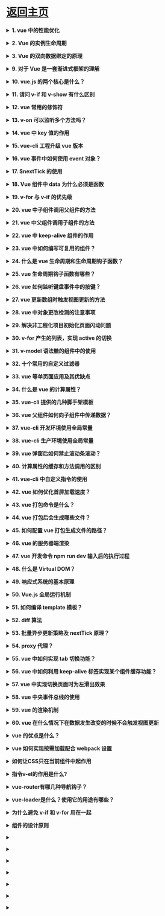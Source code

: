 # [返回主页](../../README.md)

<b><details><summary>1. vue 中的性能优化</summary></b>

Vue 应用运行时性能优化措施

引入生产环境的 Vue 文件

使用单文件组件预编译模板

提取组件的 CSS 到单独到文件

利用 Object.freeze()提升性能

扁平化 Store 数据结构

合理使用持久化 Store 数据

组件懒加载

Vue 应用加载性能优化措施

服务端渲染 / 预渲染

组件懒加载

减少 http 请求，合理设置 HTTP 缓存
使用浏览器缓存
启用压缩
CSS Sprites
LazyLoad Images
CSS 放在页面最上部，javascript 放在页面最下面
尽量避免使用 eval 和 Function

</details>

<b><details><summary>2. Vue 的实例生命周期</summary></b>

![vue_002](../images/vue_002.jpg)

（1） beforeCreate 初始化实例后 数据观测和事件配置之前调用

（2） created 实例创建完成后调用

（3） beforeMount 挂载开始前被用

（4） mounted el 被新建 vm.\$el 替换并挂在到实例上之后调用

（5） beforeUpdate 数据更新时调用

（6） updated 数据更改导致的 DOM 重新渲染后调用

（7） beforeDestory 实例被销毁前调用

（8） destroyed 实例销毁后调用

</details>

<b><details><summary>3. Vue 的双向数据绑定的原理</summary></b>

VUE 实现双向数据绑定的原理就是利用了 Object.defineProperty() 这个方法重新定义了对象获取属性值(get)和设置属性值(set)的操作来实现的。

</details>

<b><details><summary>9. 对于 Vue 是一套渐进式框架的理解</summary></b>

每个框架都不可避免会有自己的一些特点，从而会对使用者有一定的要求，这些要求就是主张，主张有强有弱，它的强势程度会影响在业务开发中的使用方式。

1、使用 vue，你可以在原有大系统的上面，把一两个组件改用它实现，当 jQuery 用；

2、也可以整个用它全家桶开发，当 Angular 用；

3、还可以用它的视图，搭配你自己设计的整个下层用。你可以在底层数据逻辑的地方用 OO(Object–Oriented )面向对象和设计模式的那套理念。
也可以函数式，都可以。

它只是个轻量视图而已，只做了自己该做的事，没有做不该做的事，仅此而已。

你不必一开始就用 Vue 所有的全家桶，根据场景，官方提供了方便的框架供你使用。

场景联想
场景 1：
维护一个老项目管理后台，日常就是提交各种表单了，这时候你可以把 vue 当成一个 js 库来使用，就用来收集 form 表单，和表单验证。

场景 2：
得到 boss 认可， 后面整个页面的 dom 用 Vue 来管理，抽组件，列表用 v-for 来循环，用数据驱动 DOM 的变化

场景 3:
越来越受大家信赖，领导又找你了，让你去做一个移动端 webapp，直接上了 vue 全家桶！

场景 1-3 从最初的只因多看你一眼而用了前端 js 库，一直到最后的大型项目解决方案。

</details>

<b><details><summary>10. vue.js 的两个核心是什么？</summary></b>

数据驱动和组件化思想

</details>

<b><details><summary>11. 请问 v-if 和 v-show 有什么区别</summary></b>

v-show指令是通过修改元素的display的CSS属性让其显示或者隐藏

v-if指令是直接销毁和重建DOM达到让元素显示和隐藏的效果

</details>

<b><details><summary>12. vue 常用的修饰符</summary></b>

[答案](https://blog.csdn.net/qq_42238554/article/details/86592295)

</details>

<b><details><summary>13. v-on 可以监听多个方法吗？</summary></b>

肯定可以的。

```
<input type="text" :value="name" @input="onInput" @focus="onFocus" @blur="onBlur" />
```

</details>

<b><details><summary>14. vue 中 key 值的作用</summary></b>

需要使用 key 来给每个节点做一个唯一标识，Diff 算法就可以正确的识别此节点，找到正确的位置区插入新的节点
所以一句话，key 的作用主要是为了高效的更新虚拟 DOM

</details>

<b><details><summary>15. vue-cli 工程升级 vue 版本</summary></b>

在项目目录里运行 npm upgrade vue vue-template-compiler，不出意外的话，可以正常运行和 build。如果有任何问题，删除 node_modules 文件夹然后重新运行 npm i 即可。（简单的说就是升级 vue 和 vue-template-compiler 两个插件）

</details>

<b><details><summary>16. vue 事件中如何使用 event 对象？</summary></b>

v-on 指令（可以简写为 @）

1、使用不带圆括号的形式，event 对象将被自动当做实参传入；

2、使用带圆括号的形式，我们需要使用 \$event 变量显式传入 event 对象。

解释：

一、event 对象

（一）事件的 event 对象

你说你是搞前端的，那么你肯定就知道事件，知道事件，你就肯定知道 event 对象吧？各种的库、框架多少都有针对 event 对象的处理。比如 jquery，通过它内部进行一定的封装，我们开发的时候，就无需关注 event 对象的部分兼容性问题。最典型的，如果我们要阻止默认事件，在 chrome 等浏览器中，我们可能要写一个：

```
event.preventDefault();
```

而在 IE 中，我们则需要写：

```
event.returnValue = false;
```

多亏了 jquery ，跨浏览器的实现，我们统一只需要写：

```
event.preventDefault();
```

兼容？jquery 内部帮我们搞定了。类似的还有比如阻止事件冒泡以以及事件绑定（addEventListener / attachEvent）等，简单到很多的后端都会使用 \$('xxx').bind(...)，这不是我们今天的重点，我们往下看。

（二）vue 中的 event 对象

我们知道，相比于 jquery，vue 的事件绑定可以显得更加直观和便捷，我们只需要在模板上添加一个 v-on 指令（还可以简写为 @），即可完成类似于 \$('xxx').bind 的效果，少了一个利用选择器查询元素的操作。我们知道，jquery 中，event 对象会被默认当做实参传入到处理函数中，如下

```
$('body').bind('click', function (event) {
  console.log(typeof event);        // object
});
```

这里直接就获取到了 event 对象，那么问题来了，vue 中呢？

```
<div id="app">
    <button v-on:click="click">click me</button>
</div>
...
var app = new Vue({
    el: '#app',
    methods: {
        click(event) {
            console.log(typeof event);    // object
        }
    }
});
```

这里的实现方式看起来和 jquery 是一致的啊，但是实际上，vue 比 jquery 要要复杂得多，jquery 官方也明确的说，v-on 不简单是 addEventListener 的语法糖。在 jquery 中，我们传入到 bind 方法中的回调，只能是一个函数表类型的变量或者一个匿名函数，传递的时候，还不能执行它（在后面加上一堆圆括号），否则就变成了取这一个函数的返回值作为事件回调。而我们知道，vue 的 v-on 指令接受的值可以是函数执行的形式，比如 v-on:click="click(233)" 。这里我们可以传递任何需要传递的参数，甚至可以不传递参数：

```
<div id="app">
    <button v-on:click="click()">click me</button>
</div>
...
var app = new Vue({
    el: '#app',
    methods: {
        click(event) {
            console.log(typeof event);    // undefined
        }
    }
});
```

咦？我的 event 对象呢？怎么不见了？打印看看 arguments.length 也是 0，说明这时候确实没有实参被传入进来。T_T，那我们如果既需要传递参数，又需要用到 event 对象，这个该怎么办呢？

（三）\$event

翻看 vue 文档，不难发现，其实我们可以通过将一个特殊变量 \$event 传入到回调中解决这个问题：

```
<div id="app">
    <button v-on:click="click($event, 233)">click me</button>
</div>
...
var app = new Vue({
    el: '#app',
    methods: {
        click(event, val) {
            console.log(typeof event);    // object
        }
    }
});
```

好吧，这样看起来就正常了。
简单总结来说：

使用不带圆括号的形式，event 对象将被自动当做实参传入；

使用带圆括号的形式，我们需要使用 \$event 变量显式传入 event 对象。

二、乌龙
前面都算是铺垫吧，现在真正的乌龙来了。
翻看小伙伴儿的代码，偶然看到了类似下面的代码：

```
<div id="app">
    <button v-on:click="click(233)">click me</button>
</div>
...
var app = new Vue({
    el: '#app',
    methods: {
        click(val) {
            console.log(typeof event);    // object
        }
    }
});
```

看到这一段代码，我的内心是崩溃的，丢进 chrome 里面一跑，尼玛还真可以，打印 arguments.length，也是正常的 1。尼玛！这是什么鬼？毁三观啊？
既没有传入实参，也没有接收的形参，这个 event 对象的来源，要么是上级作用链，要么。。。是全局作用域。。。全局的，不禁想到了 window.event
。再次上 MDN 确认了一下，果然，window.event，ie 和 chrome 都在 window 对象上有这样一个属性：

![vue_003](../images/vue_003.jpg)

代码丢进 Firefox 中运行，event 果然就变成了 undefined 了。额，这个我也不知道说什么了。。。

</details>

<b><details><summary>17. \$nextTick 的使用</summary></b>

1、什么是 Vue.nextTick()？？

定义：在下次 DOM 更新循环结束之后执行延迟回调。在修改数据之后立即使用这个方法，获取更新后的 DOM。

所以就衍生出了这个获取更新后的 DOM 的 Vue 方法。所以放在 Vue.nextTick()回调函数中的执行的应该是会对 DOM 进行操作的 js 代码；

理解：nextTick()，是将回调函数延迟在下一次 dom 更新数据后调用，简单的理解是：当数据更新了，在 dom 中渲染后，自动执行该函数，

```

<template>
  <div class="hello">
    <div>
      <button id="firstBtn" @click="testClick()" ref="aa">{{testMsg}}</button>
    </div>
  </div>
</template>

<script>
export default {
  name: 'HelloWorld',
  data () {
    return {
      testMsg:"原始值",
    }
  },
  methods:{
    testClick:function(){
      let that=this;
      that.testMsg="修改后的值";
      console.log(that.$refs.aa.innerText);   //that.$refs.aa获取指定DOM，输出：原始值
    }
  }
}
</script>
```

使用 this.\$nextTick()

```
methods:{
    testClick:function(){
      let that=this;
      that.testMsg="修改后的值";
      that.$nextTick(function(){
        console.log(that.$refs.aa.innerText);  //输出：修改后的值
      });
    }
  }
```

注意：Vue 实现响应式并不是数据发生变化之后 DOM 立即变化，而是按一定的策略进行 DOM 的更新。$nextTick 是在下次 DOM 更新循环结束之后执行延迟回调，在修改数据之后使用 $nextTick，则可以在回调中获取更新后的 DOM，

2、什么时候需要用的 Vue.nextTick()？？

1、Vue 生命周期的 created()钩子函数进行的 DOM 操作一定要放在 Vue.nextTick()的回调函数中，原因是在 created()钩子函数执行的时候 DOM 其实并未进行任何渲染，而此时进行 DOM 操作无异于徒劳，所以此处一定要将 DOM 操作的 js 代码放进 Vue.nextTick()的回调函数中。与之对应的就是 mounted 钩子函数，因为该钩子函数执行时所有的 DOM 挂载已完成。

```
created(){
    let that=this;
    that.$nextTick(function(){  //不使用this.$nextTick()方法会报错
        that.$refs.aa.innerHTML="created中更改了按钮内容";  //写入到DOM元素
    });
}
```

2、当项目中你想在改变 DOM 元素的数据后基于新的 dom 做点什么，对新 DOM 一系列的 js 操作都需要放进 Vue.nextTick()的回调函数中；通俗的理解是：更改数据后当你想立即使用 js 操作新的视图的时候需要使用它

```

<template>
  <div class="hello">
    <h3 id="h">{{testMsg}}</h3>
  </div>
</template>

<script>
export default {
  name: 'HelloWorld',
  data () {
    return {
      testMsg:"原始值",
    }
  },
  methods:{
    changeTxt:function(){
      let that=this;
      that.testMsg="修改后的文本值";  //vue数据改变，改变dom结构
      let domTxt=document.getElementById('h').innerText;  //后续js对dom的操作
      console.log(domTxt);  //输出可以看到vue数据修改后DOM并没有立即更新，后续的dom都不是最新的
      if(domTxt==="原始值"){
        console.log("文本data被修改后dom内容没立即更新");
      }else {
        console.log("文本data被修改后dom内容被马上更新了");
      }
    },

  }
}
</script>
```

正确的用法是：vue 改变 dom 元素结构后使用 vue.\$nextTick()方法来实现 dom 数据更新后延迟执行后续代码

```
    changeTxt:function(){
      let that=this;
      that.testMsg="修改后的文本值";  //修改dom结构

      that.$nextTick(function(){  //使用vue.$nextTick()方法可以dom数据更新后延迟执行
        let domTxt=document.getElementById('h').innerText;
        console.log(domTxt);  //输出可以看到vue数据修改后并没有DOM没有立即更新，
        if(domTxt==="原始值"){
          console.log("文本data被修改后dom内容没立即更新");
        }else {
          console.log("文本data被修改后dom内容被马上更新了");
        }
      });
    }
```

3、在使用某个第三方插件时 ，希望在 vue 生成的某些 dom 动态发生变化时重新应用该插件，也会用到该方法，这时候就需要在 \$nextTick 的回调函数中执行重新应用插件的方法。

Vue.nextTick(callback) 使用原理：

原因是，Vue 是异步执行 dom 更新的，一旦观察到数据变化，Vue 就会开启一个队列，然后把在同一个事件循环 (event loop) 当中观察到数据变化的 watcher 推送进这个队列。如果这个 watcher 被触发多次，只会被推送到队列一次。这种缓冲行为可以有效的去掉重复数据造成的不必要的计算和 DOm 操作。而在下一个事件循环时，Vue 会清空队列，并进行必要的 DOM 更新。
当你设置 vm.someData = 'new value'，DOM 并不会马上更新，而是在异步队列被清除，也就是下一个事件循环开始时执行更新时才会进行必要的 DOM 更新。如果此时你想要根据更新的 DOM 状态去做某些事情，就会出现问题。。为了在数据变化之后等待 Vue 完成更新 DOM ，可以在数据变化之后立即使用 Vue.nextTick(callback) 。这样回调函数在 DOM 更新完成后就会调用。

</details>

<b><details><summary>18. Vue 组件中 data 为什么必须是函数</summary></b>

在 new Vue() 中，data 是可以作为一个对象进行操作的，然而在 component 中，data 只能以函数的形式存在，不能直接将对象赋值给它，这并非是 Vue 自身如此设计，而是跟 JavaScript 特性相关，我们来回顾下 JavaScript 的原型链

```
var Component = function() {};
Component.prototype.data = {
    message: 'Love'
}
var component1 = new Component(),
    component2 = new Component();
component1.data.message = 'Peace';
console.log(component2.data.message);  // Peace
```

以上两个实例都引用同一个对象，当其中一个实例属性改变时，另一个实例属性也随之改变，只有当两个实例拥有自己的作用域时，才不会互相干扰 ！！！！！这句是重点！！！！！

```
var Component = function() {
    this.data = this.data()
}
Component.prototype.data = function(){
    return {
        message: 'Love'
    }
}
var component1 = new Component(),
    component2 = new Component();
component1.data.message = 'Peace';
console.log(component2.data.message);  // Love
```

</details>

<b><details><summary>19. v-for 与 v-if 的优先级</summary></b>

v-for 比 v-if 优先

</details>

<b><details><summary>20. vue 中子组件调用父组件的方法</summary></b>

第一种方法是直接在子组件中通过 this.\$parent.event 来调用父组件的方法

父组件

```
<template>
  <div>
    <child></child>
  </div>
</template>
<script>
  import child from '~/components/dam/child';
  export default {
    components: {
      child
    },
    methods: {
      fatherMethod() {
        console.log('测试');
      }
    }
  };
</script>
```

子组件

```
<template>
  <div>
    <button @click="childMethod()">点击</button>
  </div>
</template>
<script>
  export default {
    methods: {
      childMethod() {
        this.$parent.fatherMethod();
      }
    }
  };
</script>
```

第二种方法是在子组件里用\$emit 向父组件触发一个事件，父组件监听这个事件就行了

父组件

```
<template>
  <div>
    <child @fatherMethod="fatherMethod"></child>
  </div>
</template>
<script>
  import child from '~/components/dam/child';
  export default {
    components: {
      child
    },
    methods: {
      fatherMethod() {
        console.log('测试');
      }
    }
  };
</script>
```

子组件

```
<template>
  <div>
    <button @click="childMethod()">点击</button>
  </div>
</template>
<script>
  export default {
    methods: {
      childMethod() {
        this.$emit('fatherMethod');
      }
    }
  };
</script>
```

第三种是父组件把方法传入子组件中，在子组件里直接调用这个方法

父组件

```
<template>
  <div>
    <child :fatherMethod="fatherMethod"></child>
  </div>
</template>
<script>
  import child from '~/components/dam/child';
  export default {
    components: {
      child
    },
    methods: {
      fatherMethod() {
        console.log('测试');
      }
    }
  };
</script>
```

子组件

```
<template>
  <div>
    <button @click="childMethod()">点击</button>
  </div>
</template>
<script>
  export default {
    props: {
      fatherMethod: {
        type: Function,
        default: null
      }
    },
    methods: {
      childMethod() {
        if (this.fatherMethod) {
          this.fatherMethod();
        }
      }
    }
  };
</script>
```

</details>

<b><details><summary>21. vue 中父组件调用子组件的方法</summary></b>

使用\$refs

父组件

```
<template>
  <div>
    <button @click="clickParent">点击</button>
    <child ref="mychild"></child>
  </div>
</template>

<script>
  import Child from './child';
  export default {
    name: "parent",
    components: {
      child: Child
    },
    methods: {
      clickParent() {
        this.$refs.mychild.parentHandleclick("嘿嘿嘿");  // 划重点！！！！
      }
    }
  }
</script>
```

子组件

```
<template>
  <div>
    child
  </div>
</template>

<script>
  export default {
    name: "child",
    props: "someprops",
    methods: {
      parentHandleclick(e) {
        console.log(e)
      }
    }
  }
</script>
```

</details>

<b><details><summary>22. vue 中 keep-alive 组件的作用</summary></b>

keep-alive 是 Vue 内置的一个组件，可以使被包含的组件保留状态，或避免重新渲染。

用法也很简单：

```
<keep-alive>
  <component>
    <!-- 该组件将被缓存！ -->
  </component>
</keep-alive>
```

props
_ include - 字符串或正则表达，只有匹配的组件会被缓存
_ exclude - 字符串或正则表达式，任何匹配的组件都不会被缓存

```
// 组件 a
export default {
  name: ‘a‘,
  data () {
    return {}
  }
}
```

```
<keep-alive include="a">
  <component>
    <!-- name 为 a 的组件将被缓存！ -->
  </component>
</keep-alive>可以保留它的状态或避免重新渲染
```

```
<keep-alive exclude="a">
  <component>
    <!-- 除了 name 为 a 的组件都将被缓存！ -->
  </component>
</keep-alive>可以保留它的状态或避免重新渲染
```

但实际项目中,需要配合 vue-router 共同使用.

router-view 也是一个组件，如果直接被包在 keep-alive 里面，所有路径匹配到的视图组件都会被缓存：

```
<keep-alive>
    <router-view>
        <!-- 所有路径匹配到的视图组件都会被缓存！ -->
    </router-view>
</keep-alive>
```

如果只想 router-view 里面某个组件被缓存，怎么办？

增加 router.meta 属性

```
// routes 配置
export default [
  {
    path: ‘/‘,
    name: ‘home‘,
    component: Home,
    meta: {
      keepAlive: true // 需要被缓存
    }
  }, {
    path: ‘/:id‘,
    name: ‘edit‘,
    component: Edit,
    meta: {
      keepAlive: false // 不需要被缓存
    }
  }
]
```

```
<keep-alive>
    <router-view v-if="$route.meta.keepAlive">
        <!-- 这里是会被缓存的视图组件，比如 Home！ -->
    </router-view>
</keep-alive>

<router-view v-if="!$route.meta.keepAlive">
    <!-- 这里是不被缓存的视图组件，比如 Edit！ -->
</router-view>
```

</details>

<b><details><summary>23. vue 中如何编写可复用的组件？</summary></b>

总结组件的职能，什么需要外部控制（即 props 传啥），组件需要控制外部吗（\$emit）,是否需要插槽（slot）

</details>

<b><details><summary>24. 什么是 vue 生命周期和生命周期钩子函数？</summary></b>

vue 的生命周期就是 vue 实例从创建到销毁的过程

![vue_004](../images/vue_004.jpg)
![vue_005](../images/vue_005.jpg)

</details>

<b><details><summary>25. vue 生命周期钩子函数有哪些？</summary></b>

![vue_005](../images/vue_005.jpg)

</details>

<b><details><summary>26. vue 如何监听键盘事件中的按键？</summary></b>

[链接](https://blog.csdn.net/xiaxiangyun/article/details/80404768)

</details>

<b><details><summary>27. vue 更新数组时触发视图更新的方法</summary></b>

1.Vue.set 可以设置对象或数组的值，通过 key 或数组索引，可以触发视图更新

```
数组修改

Vue.set(array, indexOfItem, newValue)
this.array.$set(indexOfItem, newValue)
对象修改

Vue.set(obj, keyOfItem, newValue)
this.obj.$set(keyOfItem, newValue)
```

2.Vue.delete 删除对象或数组中元素，通过 key 或数组索引，可以触发视图更新

```
数组修改

Vue.delete(array, indexOfItem)
this.array.$delete(indexOfItem)
对象修改

Vue.delete(obj, keyOfItem)
this.obj.$delete(keyOfItem)
```

3.数组对象直接修改属性，可以触发视图更新

```
this.array[0].show = true;
this.array.forEach(function(item){
    item.show = true;
});
```

4.splice 方法修改数组，可以触发视图更新

```
this.array.splice(indexOfItem, 1, newElement)
```

5.数组整体修改，可以触发视图更新

```
var tempArray = this.array;
tempArray[0].show = true;
this.array = tempArray;
```

6.用 Object.assign 或 lodash.assign 可以为对象添加响应式属性，可以触发视图更新

```
//Object.assign的单层的覆盖前面的属性，不会递归的合并属性
this.obj = Object.assign({},this.obj,{a:1, b:2})

//assign与Object.assign一样
this.obj = _.assign({},this.obj,{a:1, b:2})

//merge会递归的合并属性
this.obj = _.merge({},this.obj,{a:1, b:2})
```

7.Vue 提供了如下的数组的变异方法，可以触发视图更新

```
push()
pop()
shift()
unshift()
splice()
sort()
reverse()
```

</details>

<b><details><summary>28. vue 中对象更改检测的注意事项</summary></b>

</details>

<b><details><summary>29. 解决非工程化项目初始化页面闪动问题</summary></b>

</details>

<b><details><summary>30. v-for 产生的列表，实现 active 的切换</summary></b>

</details>

<b><details><summary>31. v-model 语法糖的组件中的使用</summary></b>

</details>

<b><details><summary>32. 十个常用的自定义过滤器</summary></b>

</details>

<b><details><summary>33. vue 等单页面应用及其优缺点</summary></b>

</details>

<b><details><summary>34. 什么是 vue 的计算属性？</summary></b>

</details>

<b><details><summary>35. vue-cli 提供的几种脚手架模板</summary></b>

</details>

<b><details><summary>36. vue 父组件如何向子组件中传递数据？</summary></b>

</details>

<b><details><summary>37. vue-cli 开发环境使用全局常量</summary></b>

</details>

<b><details><summary>38. vue-cli 生产环境使用全局常量</summary></b>

</details>

<b><details><summary>39. vue 弹窗后如何禁止滚动条滚动？</summary></b>

</details>

<b><details><summary>40. 计算属性的缓存和方法调用的区别</summary></b>

</details>

<b><details><summary>41. vue-cli 中自定义指令的使用</summary></b>

</details>

<b><details><summary>42. vue 如何优化首屏加载速度？</summary></b>

</details>

<b><details><summary>43. vue 打包命令是什么？</summary></b>

npm run build

</details>

<b><details><summary>44. vue 打包后会生成哪些文件？</summary></b>

</details>

<b><details><summary>45. 如何配置 vue 打包生成文件的路径？</summary></b>

</details>

<b><details><summary>46. vue 的服务器端渲染</summary></b>

</details>

<b><details><summary>47. vue 开发命令 npm run dev 输入后的执行过程</summary></b>

</details>

<b><details><summary>48. 什么是 Virtual DOM？</summary></b>

</details>

<b><details><summary>49. 响应式系统的基本原理</summary></b>

</details>

<b><details><summary>50. Vue.js 全局运行机制</summary></b>

</details>

<b><details><summary>51. 如何编译 template 模板？</summary></b>

</details>

<b><details><summary>52. diff 算法</summary></b>

</details>

<b><details><summary>53. 批量异步更新策略及 nextTick 原理？</summary></b>

</details>

<b><details><summary>54. proxy 代理？</summary></b>

</details>

<b><details><summary>55. vue 中如何实现 tab 切换功能？</summary></b>

</details>

<b><details><summary>56. vue 中如何利用 keep-alive 标签实现某个组件缓存功能？</summary></b>

</details>

<b><details><summary>57. vue 中实现切换页面时为左滑出效果</summary></b>

</details>

<b><details><summary>58. vue 中央事件总线的使用</summary></b>

</details>

<b><details><summary>59. vue 的渲染机制</summary></b>

</details>

<b><details><summary>60. vue 在什么情况下在数据发生改变的时候不会触发视图更新</summary></b>

v-for 遍历的数组，当数组内容使用的是 arr[0].xx =xx 更改数据，vue 无法监测到
vm.arr.length = newLength 也是无法检测的到的

</details>

<b><details><summary>vue 的优点是什么？</summary></b>

低耦合。视图（View）可以独立于 Model 变化和修改，一个 ViewModel 可以绑定到不同的"View"上，当 View 变化的时候 Model 可以不变，当 Model 变化的时候 View 也可以不变。

可重用性。你可以把一些视图逻辑放在一个 ViewModel 里面，让很多 view 重用这段视图逻辑。

独立开发。开发人员可以专注于业务逻辑和数据的开发（ViewModel），设计人员可以专注于页面设计。

可测试。界面素来是比较难于测试的，而现在测试可以针对 ViewModel 来写。

</details>

<b><details><summary>vue 如何实现按需加载配合 webpack 设置</summary></b>

```
webpack 中提供了 require.ensure()来实现按需加载。以前引入路由是通过 import 这样的方式引入，改为 const 定义的方式进行引入。
不进行页面按需加载引入方式：import home from '../../common/home.vue'
进行页面按需加载的引入方式：const home = r => require.ensure( [], () => r (require('../../common/home.vue')))
```

在音乐 app 中使用的路由懒加载方式为：

```
const Recommend = (resolve) => {
  import('components/recommend/recommend').then((module) => {
    resolve(module)
  })
}

const Singer = (resolve) => {
  import('components/singer/singer').then((module) => {
    resolve(module)
  })
}
```

</details>

<b><details><summary>如何让CSS只在当前组件中起作用</summary></b>

```
将当前组件的<style>修改为<style scoped>
```

</details>

<b><details><summary>指令v-el的作用是什么?</summary></b>

提供一个在页面上已存在的 DOM 元素作为 Vue 实例的挂载目标.可以是 CSS 选择器，也可以是一个 HTMLElement 实例

</details>

<b><details><summary>vue-router有哪几种导航钩子？</summary></b>

三种，一种是全局导航钩子：router.beforeEach(to,from,next)，作用：跳转前进行判断拦截。
第二种：组件内的钩子；
第三种：单独路由独享组件

</details>

<b><details><summary>vue-loader是什么？使用它的用途有哪些？</summary></b>

解析.vue文件的一个加载器。（深入理解见https://www.jb51.net/article/115480.htm）
用途：js可以写es6、style样式可以scss或less、template可以加jade等

</details>

<b><details><summary>为什么避免 v-if 和 v-for 用在一起</summary></b>

当 Vue 处理指令时，v-for 比 v-if 具有更高的优先级，这意味着 v-if 将分别重复运行于每个 v-for 循环中。通过v-if 移动到容器元素，不会再重复遍历列表中的每个值。取而代之的是，我们只检查它一次，且不会在 v-if 为否的时候运算 v-for。

</details>

<b><details><summary>组件的设计原则</summary></b>
```
(1)页面上每个独立的可视/可交互区域视为一个组件(比如页面的头部，尾部，可复用的区块) 
(2)每个组件对应一个工程目录，组件所需要的各种资源在这个目录下就近维护(组件的就近维护思想体现了前端的工程化思想，为前端开发提供了很好的分治策略，在vue.js中，通过.vue文件将组件依赖的模板，js，样式写在一个文件中) 
(每个开发者清楚开发维护的功能单元，它的代码必然存在在对应的组件目录中，在该目录下，可以找到功能单元所有的内部逻辑) 
(3)页面不过是组件的容器，组件可以嵌套自由组合成完整的页面
```
</details>

<b><details><summary></summary></b>

</details>

<b><details><summary></summary></b>

</details>

<b><details><summary></summary></b>

</details>

<b><details><summary></summary></b>

</details>

<b><details><summary></summary></b>

</details>

<b><details><summary></summary></b>

</details>

<b><details><summary></summary></b>

</details>